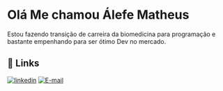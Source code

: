 # Olá Me chamou Álefe Matheus 

Estou fazendo transição de carreira da biomedicina para programação e bastante empenhando para ser ótimo Dev no mercado.





## 🔗 Links
[![linkedin](https://img.shields.io/badge/linkedin-0A66C2?style=for-the-badge&logo=linkedin&logoColor=white)](https://www.linkedin.com/in/álefe-matheus-a737481a4)
[![E-mail](https://img.shields.io/badge/-Email-000?style=for-the-badge&logo=microsoft-outlook&logoColor=E94D5F)](alefe.biomed@gmail.com)



